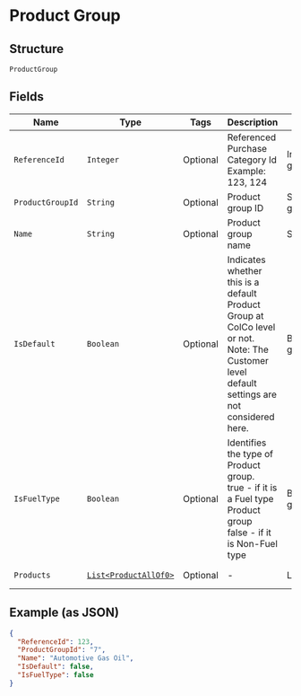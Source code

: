 
# Product Group

## Structure

`ProductGroup`

## Fields

| Name | Type | Tags | Description | Getter | Setter |
|  --- | --- | --- | --- | --- | --- |
| `ReferenceId` | `Integer` | Optional | Referenced Purchase Category Id<br>Example: 123, 124 | Integer getReferenceId() | setReferenceId(Integer referenceId) |
| `ProductGroupId` | `String` | Optional | Product group ID | String getProductGroupId() | setProductGroupId(String productGroupId) |
| `Name` | `String` | Optional | Product group name | String getName() | setName(String name) |
| `IsDefault` | `Boolean` | Optional | Indicates whether this is a default Product Group at ColCo level or not.<br>Note: The Customer level default settings are not considered here. | Boolean getIsDefault() | setIsDefault(Boolean isDefault) |
| `IsFuelType` | `Boolean` | Optional | Identifies the type of Product group.<br>true - if it is a Fuel type Product group<br>false - if it is Non-Fuel type | Boolean getIsFuelType() | setIsFuelType(Boolean isFuelType) |
| `Products` | [`List<ProductAllOf0>`](../../doc/models/product-all-of-0.md) | Optional | - | List<ProductAllOf0> getProducts() | setProducts(List<ProductAllOf0> products) |

## Example (as JSON)

```json
{
  "ReferenceId": 123,
  "ProductGroupId": "7",
  "Name": "Automotive Gas Oil",
  "IsDefault": false,
  "IsFuelType": false
}
```


